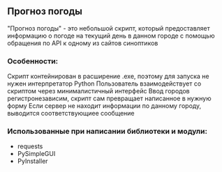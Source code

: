 ## Прогноз погоды 
"Прогноз погоды" - это небольшой скрипт, который предоставляет информацию о погоде на текущий день в данном городе с помощью обращения по API к одному из сайтов синоптиков

### Особенности:
Скрипт контейнирован в расширение .exe, поэтому для запуска не нужен интерпретатор Python
Пользователь взаимодействует со скриптом через минималистичный интерфейс
Ввод городов регистронезависим, скрипт сам превращает написанное в нужную форму
Если сервер не находит информации по данному городу, выводится соответствующиее сообщение

### Использованные при написании библиотеки и модули:
- requests
- PySimpleGUI
- PyInstaller
